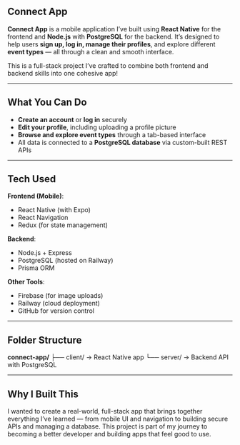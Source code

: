 ## Connect App

**Connect App** is a mobile application I’ve built using **React Native** for the frontend and **Node.js** with **PostgreSQL** for the backend. It’s designed to help users **sign up, log in, manage their profiles**, and explore different **event types** — all through a clean and smooth interface.

This is a full-stack project I’ve crafted to combine both frontend and backend skills into one cohesive app!

---

## What You Can Do

- **Create an account** or **log in** securely  
- **Edit your profile**, including uploading a profile picture  
- **Browse and explore event types** through a tab-based interface  
- All data is connected to a **PostgreSQL database** via custom-built REST APIs

---

## Tech Used

**Frontend (Mobile)**:
- React Native (with Expo)
- React Navigation
- Redux (for state management)

**Backend**:
- Node.js + Express
- PostgreSQL (hosted on Railway)
- Prisma ORM

**Other Tools**:
- Firebase (for image uploads)
- Railway (cloud deployment)
- GitHub for version control

---

## Folder Structure

**connect-app/**
├── client/ → React Native app
└── server/ → Backend API with PostgreSQL

---

## Why I Built This

I wanted to create a real-world, full-stack app that brings together everything I’ve learned — from mobile UI and navigation to building secure APIs and managing a database. This project is part of my journey to becoming a better developer and building apps that feel good to use.
